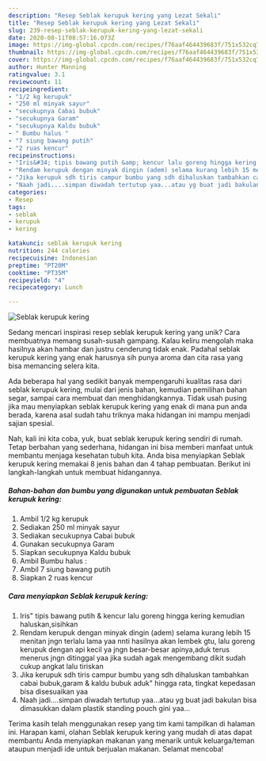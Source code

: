 ```yaml
---
description: "Resep Seblak kerupuk kering yang Lezat Sekali"
title: "Resep Seblak kerupuk kering yang Lezat Sekali"
slug: 239-resep-seblak-kerupuk-kering-yang-lezat-sekali
date: 2020-08-11T08:57:16.073Z
image: https://img-global.cpcdn.com/recipes/f76aaf464439683f/751x532cq70/seblak-kerupuk-kering-foto-resep-utama.jpg
thumbnail: https://img-global.cpcdn.com/recipes/f76aaf464439683f/751x532cq70/seblak-kerupuk-kering-foto-resep-utama.jpg
cover: https://img-global.cpcdn.com/recipes/f76aaf464439683f/751x532cq70/seblak-kerupuk-kering-foto-resep-utama.jpg
author: Hunter Manning
ratingvalue: 3.1
reviewcount: 11
recipeingredient:
- "1/2 kg kerupuk"
- "250 ml minyak sayur"
- "secukupnya Cabai bubuk"
- "secukupnya Garam"
- "secukupnya Kaldu bubuk"
- " Bumbu halus "
- "7 siung bawang putih"
- "2 ruas kencur"
recipeinstructions:
- "Iris&#34; tipis bawang putih &amp; kencur lalu goreng hingga kering kemudian haluskan,sisihkan"
- "Rendam kerupuk dengan minyak dingin (adem) selama kurang lebih 15 menitan jngn terlalu lama yaa nnti hasilnya akan lembek gtu, lalu goreng kerupuk dengan api kecil ya jngn besar-besar apinya,aduk terus menerus jngn ditinggal yaa jika sudah agak mengembang dikit sudah cukup angkat lalu tiriskan"
- "Jika kerupuk sdh tiris campur bumbu yang sdh dihaluskan tambahkan cabai bubuk,garam &amp; kaldu bubuk aduk&#34; hingga rata, tingkat kepedasan bisa disesuaikan yaa"
- "Naah jadi....simpan diwadah tertutup yaa...atau yg buat jadi bakulan bisa dimasukkan dalam plastik standing pouch gini yaa..."
categories:
- Resep
tags:
- seblak
- kerupuk
- kering

katakunci: seblak kerupuk kering 
nutrition: 244 calories
recipecuisine: Indonesian
preptime: "PT20M"
cooktime: "PT35M"
recipeyield: "4"
recipecategory: Lunch

---
```



![Seblak kerupuk kering](https://img-global.cpcdn.com/recipes/f76aaf464439683f/751x532cq70/seblak-kerupuk-kering-foto-resep-utama.jpg)

Sedang mencari inspirasi resep seblak kerupuk kering yang unik? Cara membuatnya memang susah-susah gampang. Kalau keliru mengolah maka hasilnya akan hambar dan justru cenderung tidak enak. Padahal seblak kerupuk kering yang enak harusnya sih punya aroma dan cita rasa yang bisa memancing selera kita.

Ada beberapa hal yang sedikit banyak mempengaruhi kualitas rasa dari seblak kerupuk kering, mulai dari jenis bahan, kemudian pemilihan bahan segar, sampai cara membuat dan menghidangkannya. Tidak usah pusing jika mau menyiapkan seblak kerupuk kering yang enak di mana pun anda berada, karena asal sudah tahu triknya maka hidangan ini mampu menjadi sajian spesial.




Nah, kali ini kita coba, yuk, buat seblak kerupuk kering sendiri di rumah. Tetap berbahan yang sederhana, hidangan ini bisa memberi manfaat untuk membantu menjaga kesehatan tubuh kita. Anda bisa menyiapkan Seblak kerupuk kering memakai 8 jenis bahan dan 4 tahap pembuatan. Berikut ini langkah-langkah untuk membuat hidangannya.

<!--inarticleads1-->

##### Bahan-bahan dan bumbu yang digunakan untuk pembuatan Seblak kerupuk kering:

1. Ambil 1/2 kg kerupuk
1. Sediakan 250 ml minyak sayur
1. Sediakan secukupnya Cabai bubuk
1. Gunakan secukupnya Garam
1. Siapkan secukupnya Kaldu bubuk
1. Ambil  Bumbu halus :
1. Ambil 7 siung bawang putih
1. Siapkan 2 ruas kencur




<!--inarticleads2-->

##### Cara menyiapkan Seblak kerupuk kering:

1. Iris&#34; tipis bawang putih &amp; kencur lalu goreng hingga kering kemudian haluskan,sisihkan
1. Rendam kerupuk dengan minyak dingin (adem) selama kurang lebih 15 menitan jngn terlalu lama yaa nnti hasilnya akan lembek gtu, lalu goreng kerupuk dengan api kecil ya jngn besar-besar apinya,aduk terus menerus jngn ditinggal yaa jika sudah agak mengembang dikit sudah cukup angkat lalu tiriskan
1. Jika kerupuk sdh tiris campur bumbu yang sdh dihaluskan tambahkan cabai bubuk,garam &amp; kaldu bubuk aduk&#34; hingga rata, tingkat kepedasan bisa disesuaikan yaa
1. Naah jadi....simpan diwadah tertutup yaa...atau yg buat jadi bakulan bisa dimasukkan dalam plastik standing pouch gini yaa...




Terima kasih telah menggunakan resep yang tim kami tampilkan di halaman ini. Harapan kami, olahan Seblak kerupuk kering yang mudah di atas dapat membantu Anda menyiapkan makanan yang menarik untuk keluarga/teman ataupun menjadi ide untuk berjualan makanan. Selamat mencoba!
